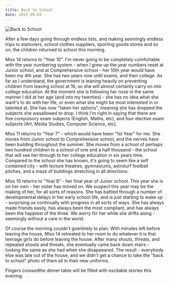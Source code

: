 ```yaml
---
title: Back to School
date: 2015-09-03
---
```


![Back to School](https://source.unsplash.com/DWyRC2juMgs/1600x900)

After a few days going through endless lists, and making seemingly endless trips to stationers, school clothes suppliers, sporting goods stores and so on, the children returned to school this morning.

Miss 14 returns to "Year 10". I'm never going to be completely comfortable with the year numbering system - when I grew up the year numbers reset at Junior school, and at Comprehensive school - her 10th year would have been my 4th year. She has two years now until exams, and then college. As far as I understand, the government is leaning heavily on preventing children from leaving school at 16, so she will almost certainly carry on into college education. At the moment she is following her nose in the same manner I did at her age (and into my twenties) - she has no idea what she want's to do with her life, or even what she might be most interested in or talented at. She has now "taken her options", meaning she has dropped the subjects she wasallowed to drop. I think I'm right in saying that there are five compulsory exam subjects (English, Maths, etc), and four elective exam subjects (Art, Media Studies, Computer Science, etc).

Miss 11 returns to "Year 7" - which would have been "1st Year" for me. She moves from Junior school to Comprehensive school, and the nerves have been building throughout the summer. She moves from a school of perhaps two hundred children to a school of one and a half thousand - the school that will see her through to her college education in six years time. Compared to the school she has known, it's going to seem like a self contained city - with lecture theatres, gymnasiums, astroturf football pitches, and a maze of buildings stretching in all directions.

Miss 10 returns to "Year 6" - her final year of Junior school. This year she is on her own - her sister has moved on. We suspect this year may be the making of her, for all sorts of reasons. She has battled through a number of developmental delays in her early school life, and is just starting to wake up - surprising us continually with progress in all sorts of ways. She has always made friends easily, has always been the most compliant, and has always been the happiest of the three. We worry for her while she drifts along - seemingly without a care in the world.

Of course the morning couldn't goentirely to plan. With minutes left before leaving the house, Miss 14 retreated to her room to do whatever it is that teenage girls do before leaving the house. After many shouts, threats, and repeated shouts and threats, she eventually came back down stairs - looking the same as she had when she disappeared. The result - everybody else was late out of the house, and we didn't get a chance to take the "back to school" photo of them all in their new uniforms.

Fingers crossedthe dinner table will be filled with excitable stories this evening.